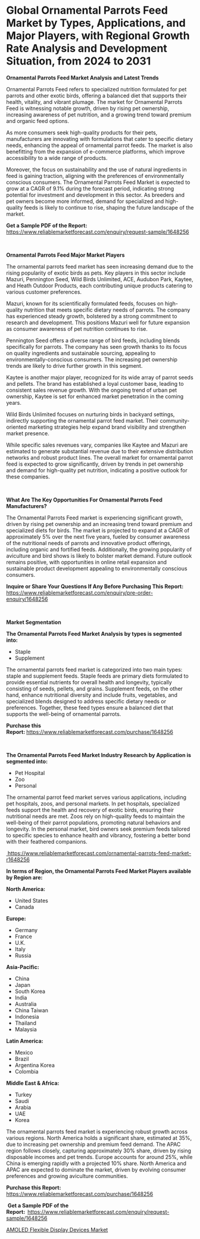 <p><h1>Global Ornamental Parrots Feed Market by Types, Applications, and Major Players, with Regional Growth Rate Analysis and Development Situation, from 2024 to 2031</h1></p><p><strong>Ornamental Parrots Feed Market Analysis and Latest Trends</strong></p>
<p><p>Ornamental Parrots Feed refers to specialized nutrition formulated for pet parrots and other exotic birds, offering a balanced diet that supports their health, vitality, and vibrant plumage. The market for Ornamental Parrots Feed is witnessing notable growth, driven by rising pet ownership, increasing awareness of pet nutrition, and a growing trend toward premium and organic feed options. </p><p>As more consumers seek high-quality products for their pets, manufacturers are innovating with formulations that cater to specific dietary needs, enhancing the appeal of ornamental parrot feeds. The market is also benefitting from the expansion of e-commerce platforms, which improve accessibility to a wide range of products. </p><p>Moreover, the focus on sustainability and the use of natural ingredients in feed is gaining traction, aligning with the preferences of environmentally conscious consumers. The Ornamental Parrots Feed Market is expected to grow at a CAGR of 9.1% during the forecast period, indicating strong potential for investment and development in this sector. As breeders and pet owners become more informed, demand for specialized and high-quality feeds is likely to continue to rise, shaping the future landscape of the market.</p></p>
<p><strong>Get a Sample PDF of the Report:&nbsp;</strong> <a href="https://www.reliablemarketforecast.com/enquiry/request-sample/1648256?utm_campaign=1874&utm_medium=2&utm_source=Github&utm_content=ia&utm_term=29122024&utm_id=ornamental-parrots-feed">https://www.reliablemarketforecast.com/enquiry/request-sample/1648256</a></p>
<p>&nbsp;</p>
<p><strong>Ornamental Parrots Feed Major Market Players</strong></p>
<p><p>The ornamental parrots feed market has seen increasing demand due to the rising popularity of exotic birds as pets. Key players in this sector include Mazuri, Pennington Seed, Wild Birds Unlimited, ACE, Audubon Park, Kaytee, and Heath Outdoor Products, each contributing unique products catering to various customer preferences.</p><p>Mazuri, known for its scientifically formulated feeds, focuses on high-quality nutrition that meets specific dietary needs of parrots. The company has experienced steady growth, bolstered by a strong commitment to research and development. This positions Mazuri well for future expansion as consumer awareness of pet nutrition continues to rise.</p><p>Pennington Seed offers a diverse range of bird feeds, including blends specifically for parrots. The company has seen growth thanks to its focus on quality ingredients and sustainable sourcing, appealing to environmentally-conscious consumers. The increasing pet ownership trends are likely to drive further growth in this segment.</p><p>Kaytee is another major player, recognized for its wide array of parrot seeds and pellets. The brand has established a loyal customer base, leading to consistent sales revenue growth. With the ongoing trend of urban pet ownership, Kaytee is set for enhanced market penetration in the coming years.</p><p>Wild Birds Unlimited focuses on nurturing birds in backyard settings, indirectly supporting the ornamental parrot feed market. Their community-oriented marketing strategies help expand brand visibility and strengthen market presence.</p><p>While specific sales revenues vary, companies like Kaytee and Mazuri are estimated to generate substantial revenue due to their extensive distribution networks and robust product lines. The overall market for ornamental parrot feed is expected to grow significantly, driven by trends in pet ownership and demand for high-quality pet nutrition, indicating a positive outlook for these companies.</p></p>
<p>&nbsp;</p>
<p><strong>What Are The Key Opportunities For Ornamental Parrots Feed Manufacturers?</strong></p>
<p><p>The Ornamental Parrots Feed market is experiencing significant growth, driven by rising pet ownership and an increasing trend toward premium and specialized diets for birds. The market is projected to expand at a CAGR of approximately 5% over the next five years, fueled by consumer awareness of the nutritional needs of parrots and innovative product offerings, including organic and fortified feeds. Additionally, the growing popularity of aviculture and bird shows is likely to bolster market demand. Future outlook remains positive, with opportunities in online retail expansion and sustainable product development appealing to environmentally conscious consumers.</p></p>
<p><strong>Inquire or Share Your Questions If Any Before Purchasing This Report:</strong> <a href="https://www.reliablemarketforecast.com/enquiry/pre-order-enquiry/1648256?utm_campaign=1874&utm_medium=2&utm_source=Github&utm_content=ia&utm_term=29122024&utm_id=ornamental-parrots-feed">https://www.reliablemarketforecast.com/enquiry/pre-order-enquiry/1648256</a></p>
<p>&nbsp;</p>
<p><strong>Market Segmentation</strong></p>
<p><strong>The Ornamental Parrots Feed Market Analysis by types is segmented into:</strong></p>
<p><ul><li>Staple</li><li>Supplement</li></ul></p>
<p><p>The ornamental parrots feed market is categorized into two main types: staple and supplement feeds. Staple feeds are primary diets formulated to provide essential nutrients for overall health and longevity, typically consisting of seeds, pellets, and grains. Supplement feeds, on the other hand, enhance nutritional diversity and include fruits, vegetables, and specialized blends designed to address specific dietary needs or preferences. Together, these feed types ensure a balanced diet that supports the well-being of ornamental parrots.</p></p>
<p><strong>Purchase this Report:&nbsp;</strong><a href="https://www.reliablemarketforecast.com/purchase/1648256?utm_campaign=1874&utm_medium=2&utm_source=Github&utm_content=ia&utm_term=29122024&utm_id=ornamental-parrots-feed">https://www.reliablemarketforecast.com/purchase/1648256</a></p>
<p>&nbsp;</p>
<p><strong>The Ornamental Parrots Feed Market Industry Research by Application is segmented into:</strong></p>
<p><ul><li>Pet Hospital</li><li>Zoo</li><li>Personal</li></ul></p>
<p><p>The ornamental parrot feed market serves various applications, including pet hospitals, zoos, and personal markets. In pet hospitals, specialized feeds support the health and recovery of exotic birds, ensuring their nutritional needs are met. Zoos rely on high-quality feeds to maintain the well-being of their parrot populations, promoting natural behaviors and longevity. In the personal market, bird owners seek premium feeds tailored to specific species to enhance health and vibrancy, fostering a better bond with their feathered companions.</p></p>
<p><a href="https://www.reliablemarketforecast.com/ornamental-parrots-feed-market-r1648256?utm_campaign=1874&utm_medium=2&utm_source=Github&utm_content=ia&utm_term=29122024&utm_id=ornamental-parrots-feed">&nbsp;https://www.reliablemarketforecast.com/ornamental-parrots-feed-market-r1648256</a></p>
<p><strong>In terms of Region, the Ornamental Parrots Feed Market Players available by Region are:</strong></p>
<p>
    <p> <strong> North America: </strong>
        <ul>
            <li>United States</li>
            <li>Canada</li>
        </ul>
        </p> 
    <p> <strong> Europe: </strong>
        <ul>
            <li>Germany</li>
            <li>France</li>
            <li>U.K.</li>
            <li>Italy</li>
            <li>Russia</li>
        </ul>
        </p> 
    <p> <strong> Asia-Pacific: </strong>
        <ul>
            <li>China</li>
            <li>Japan</li>
            <li>South Korea</li>
            <li>India</li>
            <li>Australia</li>
            <li>China Taiwan</li>
            <li>Indonesia</li>
            <li>Thailand</li>
            <li>Malaysia</li>
        </ul>
        </p> 
    <p> <strong> Latin America: </strong>
        <ul>
            <li>Mexico</li>
            <li>Brazil</li>
            <li>Argentina Korea</li>
            <li>Colombia</li>
        </ul>
        </p> 
    <p> <strong> Middle East & Africa: </strong>
        <ul>
            <li>Turkey</li>
            <li>Saudi</li>
            <li>Arabia</li>
            <li>UAE</li>
            <li>Korea</li>
        </ul>
    </p>
    </p>
<p><p>The ornamental parrots feed market is experiencing robust growth across various regions. North America holds a significant share, estimated at 35%, due to increasing pet ownership and premium feed demand. The APAC region follows closely, capturing approximately 30% share, driven by rising disposable incomes and pet trends. Europe accounts for around 25%, while China is emerging rapidly with a projected 10% share. North America and APAC are expected to dominate the market, driven by evolving consumer preferences and growing aviculture communities.</p></p>
<p><strong>Purchase this Report: </strong><a href="https://www.reliablemarketforecast.com/purchase/1648256?utm_campaign=1874&utm_medium=2&utm_source=Github&utm_content=ia&utm_term=29122024&utm_id=ornamental-parrots-feed">https://www.reliablemarketforecast.com/purchase/1648256</a></p>
<p>&nbsp;<strong>Get a Sample PDF of the Report:&nbsp;&nbsp;</strong><a href="https://www.reliablemarketforecast.com/enquiry/request-sample/1648256?utm_campaign=1874&utm_medium=2&utm_source=Github&utm_content=ia&utm_term=29122024&utm_id=ornamental-parrots-feed">https://www.reliablemarketforecast.com/enquiry/request-sample/1648256</a></p>
<p><strong></strong></p>
<p><p><a href="https://github.com/ChiragRP21/Market-Research-Report-List-6/blob/main/amoled-flexible-display-devices-market.md?utm_campaign=1874&utm_medium=2&utm_source=Github&utm_content=ia&utm_term=29122024&utm_id=ornamental-parrots-feed">AMOLED Flexible Display Devices Market</a></p></p>
